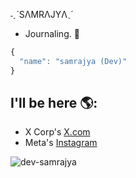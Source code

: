  ˗ˏˋSΛMRΛJYΛˎˊ

- Journaling. 👀

```js
{
  "name": "samrajya (Dev)"
}
```

## I'll be here 🌎:
- X Corp's <a href="https://x.com/samrajya_dev" target="_blank"> X.com</a>
- Meta's <a href="https://instagram.com/samrajya.dev" target="_blank">Instagram</a>


<p align="left"> <img src="https://komarev.com/ghpvc/?username=dev-samrajya&label=Reach%20&color=0e75b6&style=bold" alt="dev-samrajya" /></p>
